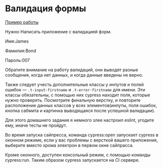 # Валидация формы

[Пример работы](https://homework-form-validation.surge.sh)

Нужно Написать приложение с валидацией форм.

Имя:James

Фамилия:Bond

Пароль:007

Обратите внимание на работу валидаций, они выводят разные сообщения, когда нет
данных, и когда данные введены не верно.

Также следует учесть дополнительные классы у инпутов и полей ошибок —
`.t-input-firstname` и `.t-error-firstname` для имени. Эти классы обязательны, с
помощью них cypress находит поля, которые нужно проверять. Посмотрите финальную
верстку, и повторите расположение данных классов у всех элементов(инпуты, поля
ошибок, кнопка сабмита и картинка выводящаяся после успешной валидации).

Для этого домашнего задания я немного злее настроил eslint, угодите ему, иначе
тесты не пройдут.

Во время запуска сайпресса, команда cypress:open запускает cypress в оконном
режиме, если у вас проблемы с версткой вашего приложения, выберите вместо хрома
электрон в первом окне сайпрасса.

Кроме оконного, доступен консольный режим, с помощью команды cypress:run. Таким
образом cypress запускается на CI сервере.
